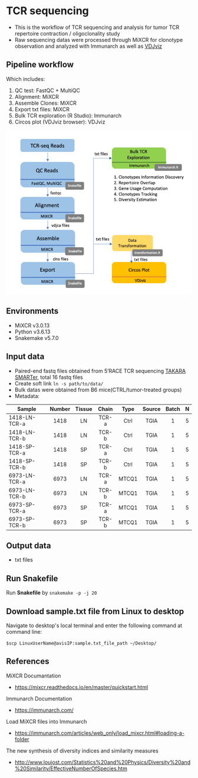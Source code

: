 # TCR sequencing
- This is the workflow of TCR sequencing and analysis for tumor TCR repertoire contraction / oligoclonality study
- Raw sequencing datas were processed through MiXCR for clonotype observation and analyzed with Immunarch as well as [VDJviz](https://vdjviz.cdr3.net/)


## Pipeline workflow
Which includes:
1. QC test: FastQC + MultiQC
2. Alignment: MiXCR
3. Assemble Clones: MiXCR
4. Export txt files: MiXCR
5. Bulk TCR exploration (R Studio): Immunarch
6. Circos plot (VDJviz browser): VDJviz

<img src="https://github.com/Tina04021997/TCRsequencing/blob/main/TCRflow.jpg">

## Environments
- MiXCR v3.0.13
- Python v3.6.13
- Snakemake v5.7.0

## Input data
- Paired-end fastq files obtained from 5’RACE TCR sequencing [TAKARA SMARTer](https://www.takarabio.com/learning-centers/next-generation-sequencing/technical-notes/immune-profiling/tcr-repertoire-profiling-from-human-samples-(bulk)), total 16 fastq files
- Create soft link
```ln -s path/to/data/```
- Bulk datas were obtained from B6 mice(CTRL/tumor-treated groups)
- Metadata:

| Sample  | Number | Tissue  | Chain | Type  | Source | Batch  | N |
| ------------- | :-------------: | :-------------: | :-------------: | :-----: | :-----: | :---: | :---: |
| 1418-LN-TCR-a  | 1418 | LN  | TCR-a  | Ctrl  | TGIA  | 1  | 5  |
| 1418-LN-TCR-b  | 1418 | LN  | TCR-b  | Ctrl  | TGIA  | 1  | 5  |
| 1418-SP-TCR-a  | 1418 | SP  | TCR-a  | Ctrl  | TGIA  | 1  | 5  |
| 1418-SP-TCR-b  | 1418 | SP  | TCR-b  | Ctrl  | TGIA  | 1  | 5  |
| 6973-LN-TCR-a  | 6973 | LN  | TCR-a  | MTCQ1  | TGIA  | 1  | 5  |
| 6973-LN-TCR-b  | 6973 | LN  | TCR-b  | MTCQ1  | TGIA  | 1  | 5  |
| 6973-SP-TCR-a  | 6973 | SP  | TCR-a  | MTCQ1  | TGIA  | 1  | 5  |
| 6973-SP-TCR-b  | 6973 | SP  | TCR-b  | MTCQ1  | TGIA  | 1  | 5  |

## Output data 
-  txt files

## Run Snakefile
Run **Snakefile** by ```snakemake -p -j 20```

## Download sample.txt file from Linux to desktop
Navigate to desktop's local terminal and enter the following command at command line:
```
$scp LinuxUserName@avisIP:sample.txt_file_path ~/Desktop/
```

## References
MiXCR Documantation
- https://mixcr.readthedocs.io/en/master/quickstart.html

Immunarch Documentation
- https://immunarch.com/

Load MiXCR files into Immunarch
- https://immunarch.com/articles/web_only/load_mixcr.html#loading-a-folder

The new synthesis of diversity indices and similarity measures
- http://www.loujost.com/Statistics%20and%20Physics/Diversity%20and%20Similarity/EffectiveNumberOfSpecies.htm
